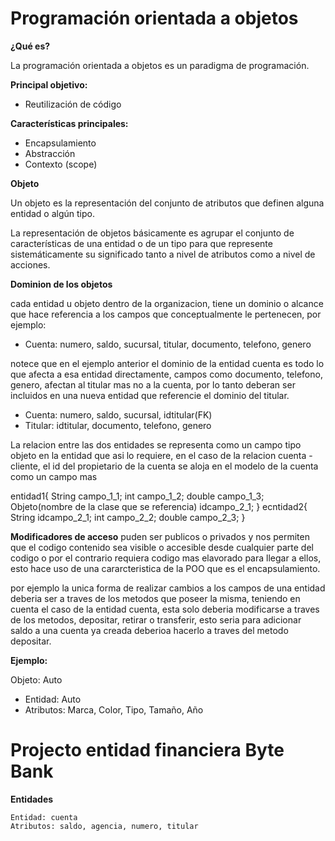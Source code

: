 # Programación orientada a objetos

**¿Qué es?**

La programación orientada a objetos es un paradigma de programación.

**Principal objetivo:**

- Reutilización de código

**Características principales:**

- Encapsulamiento
- Abstracción
- Contexto (scope)

**Objeto**

Un objeto es la representación del conjunto de atributos que definen alguna entidad o algún tipo.

La representación de objetos básicamente es agrupar el conjunto de características de una entidad o de un tipo para que
represente sistemáticamente su significado tanto a nivel de atributos como a nivel de acciones.

**Dominion de los objetos**

cada entidad u objeto dentro de la organizacion, tiene un dominio o alcance que hace referencia a los campos que conceptualmente le pertenecen, por ejemplo:

- Cuenta: numero, saldo, sucursal, titular, documento, telefono, genero

notece que en el ejemplo anterior el dominio de la entidad cuenta es todo lo que afecta a esa entidad directamente, campos como documento, telefono, genero, afectan al titular mas no a la cuenta, por lo tanto deberan ser incluidos en una nueva entidad que referencie el dominio del titular.

- Cuenta: numero, saldo, sucursal, idtitular(FK)
- Titular: idtitular, documento, telefono, genero

La relacion entre las dos entidades se representa como un campo tipo objeto en la entidad que asi lo requiere, en el caso de la relacion cuenta - cliente, el id del propietario de la cuenta se aloja en el modelo de la cuenta como un campo mas

entidad1{
    String campo_1_1;
    int campo_1_2;
    double campo_1_3;
    Objeto(nombre de la clase que se referencia) idcampo_2_1;
}
ecntidad2{
    String idcampo_2_1;
    int campo_2_2;
    double campo_2_3;
}

**Modificadores de acceso**
puden ser publicos o privados y nos permiten que el codigo contenido sea visible o accesible desde cualquier parte del codigo o por el contrario requiera codigo mas elavorado para llegar a ellos, esto hace uso de una cararcteristica de la POO que es el encapsulamiento.

por ejemplo la unica forma de realizar cambios a los campos de una entidad deberia ser a traves de los metodos que poseer la misma, teniendo en cuenta el caso de la entidad cuenta, esta solo deberia modificarse a traves de los metodos, depositar, retirar o transferir, esto seria para adicionar saldo a una cuenta ya creada deberioa hacerlo a traves del metodo depositar.

**Ejemplo:**

Objeto: Auto

- Entidad: Auto
- Atributos: Marca, Color, Tipo, Tamaño, Año

# Projecto entidad financiera Byte Bank

**Entidades**
	
    Entidad: cuenta
	Atributos: saldo, agencia, numero, titular

